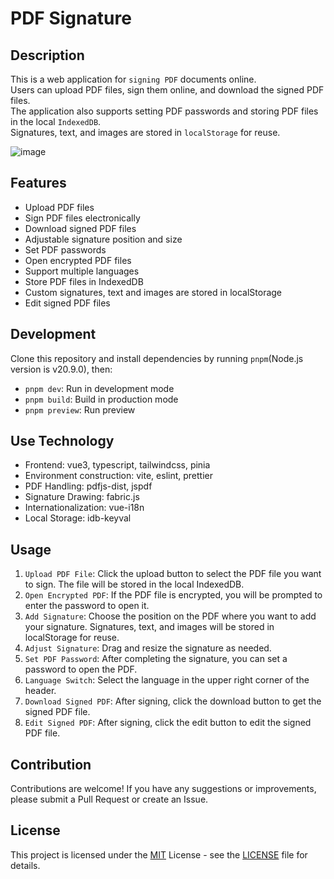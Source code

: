 # PDF Signature

## Description

This is a web application for `signing PDF` documents online.  
Users can upload PDF files, sign them online, and download the signed PDF files.  
The application also supports setting PDF passwords and storing PDF files in the local `IndexedDB`.  
Signatures, text, and images are stored in `localStorage` for reuse.

![image](./public/cover.jpg)

## Features

- Upload PDF files
- Sign PDF files electronically
- Download signed PDF files
- Adjustable signature position and size
- Set PDF passwords
- Open encrypted PDF files
- Support multiple languages
- Store PDF files in IndexedDB
- Custom signatures, text and images are stored in localStorage
- Edit signed PDF files

## Development

Clone this repository and install dependencies by running `pnpm`(Node.js version is v20.9.0), then:

- `pnpm dev`: Run in development mode
- `pnpm build`: Build in production mode
- `pnpm preview`: Run preview

## Use Technology

- Frontend: vue3, typescript, tailwindcss, pinia
- Environment construction: vite, eslint, prettier
- PDF Handling: pdfjs-dist, jspdf
- Signature Drawing: fabric.js
- Internationalization: vue-i18n
- Local Storage: idb-keyval

## Usage

1. `Upload PDF File`: Click the upload button to select the PDF file you want to sign. The file will be stored in the local IndexedDB.
2. `Open Encrypted PDF`: If the PDF file is encrypted, you will be prompted to enter the password to open it.
3. `Add Signature`: Choose the position on the PDF where you want to add your signature. Signatures, text, and images will be stored in localStorage for reuse.
4. `Adjust Signature`: Drag and resize the signature as needed.
5. `Set PDF Password`: After completing the signature, you can set a password to open the PDF.
6. `Language Switch`: Select the language in the upper right corner of the header.
7. `Download Signed PDF`: After signing, click the download button to get the signed PDF file.
8. `Edit Signed PDF`: After signing, click the edit button to edit the signed PDF file.

## Contribution

Contributions are welcome! If you have any suggestions or improvements, please submit a Pull Request or create an Issue.

## License

This project is licensed under the [MIT](https://opensource.org/licenses/MIT) License - see the [LICENSE](./LICENSE) file for details.
